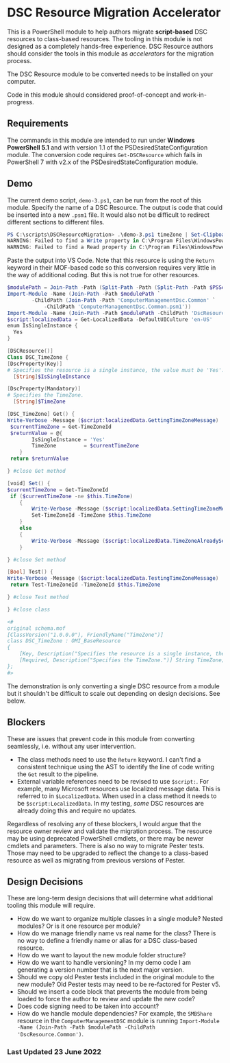 # DSC Resource Migration Accelerator

This is a PowerShell module to help authors migrate __script-based__ DSC resources to class-based resources. The tooling in this module is not designed as a completely hands-free experience. DSC Resource authors should consider the tools in this module as *accelerators* for the migration process.

The DSC Resource module to be converted needs to be installed on your computer.

Code in this module should considered proof-of-concept and work-in-progress.

## Requirements

The commands in this module are intended to run under __Windows PowerShell 5.1__ and with version 1.1 of the PSDesiredStateConfiguration module. The conversion code requires `Get-DSCResource` which fails in PowerShell 7 with v2.x of the PSDesiredStateConfiguration module.

## Demo

The current demo script, `demo-3.ps1`, can be run from the root of this module. Specify the name of a DSC Resource. The output is code that could be inserted into a new `.psm1` file. It would also not be difficult to redirect different sections to different files.

```powershell
PS C:\scripts\DSCResourceMigration> .\demo-3.ps1 timeZone | Set-Clipboard
WARNING: Failed to find a Write property in C:\Program Files\WindowsPowerShell\Modules\ComputerManagementDsc\8.5.0\DSCResources\DSC_TimeZone\DSC_TimeZone.schema.mof. This may be by design.
WARNING: Failed to find a Read property in C:\Program Files\WindowsPowerShell\Modules\ComputerManagementDsc\8.5.0\DSCResources\DSC_TimeZone\DSC_TimeZone.schema.mof. This may be by design.
```

Paste the output into VS Code. Note that this resource is using the `Return` keyword in their MOF-based code so this conversion requires very little in the way of additional coding. But this is not true for other resources.

```powershell
$modulePath = Join-Path -Path (Split-Path -Path (Split-Path -Path $PSScriptRoot -Parent) -Parent) -ChildPath 'Modules'
Import-Module -Name (Join-Path -Path $modulePath `
        -ChildPath (Join-Path -Path 'ComputerManagementDsc.Common' `
            -ChildPath 'ComputerManagementDsc.Common.psm1'))
Import-Module -Name (Join-Path -Path $modulePath -ChildPath 'DscResource.Common')
$script:localizedData = Get-LocalizedData -DefaultUICulture 'en-US'
enum IsSingleInstance {
  Yes
}

[DSCResource()]
Class DSC_TimeZone {
[DscProperty(Key)]
# Specifies the resource is a single instance, the value must be 'Yes'.
  [String]$IsSingleInstance

[DscProperty(Mandatory)]
# Specifies the TimeZone.
  [String]$TimeZone

[DSC_TimeZone] Get() {
Write-Verbose -Message ($script:localizedData.GettingTimeZoneMessage)
 $currentTimeZone = Get-TimeZoneId
 $returnValue = @{
        IsSingleInstance = 'Yes'
        TimeZone         = $currentTimeZone
    }
 return $returnValue

} #close Get method

[void] Set() {
$currentTimeZone = Get-TimeZoneId
 if ($currentTimeZone -ne $this.TimeZone)
    {
        Write-Verbose -Message ($script:localizedData.SettingTimeZoneMessage)
        Set-TimeZoneId -TimeZone $this.TimeZone
    }
    else
    {
        Write-Verbose -Message ($script:localizedData.TimeZoneAlreadySetMessage -f $this.TimeZone)
    }

} #close Set method

[Bool] Test() {
Write-Verbose -Message ($script:localizedData.TestingTimeZoneMessage)
 return Test-TimeZoneId -TimeZoneId $this.TimeZone

} #close Test method

} #close class

<#
original schema.mof
[ClassVersion("1.0.0.0"), FriendlyName("TimeZone")]
class DSC_TimeZone : OMI_BaseResource
{
    [Key, Description("Specifies the resource is a single instance, the value must be 'Yes'."), ValueMap{"Yes"}, Values{"Yes"}] String IsSingleInstance;
    [Required, Description("Specifies the TimeZone.")] String TimeZone;
};
#>
```

The demonstration is only converting a single DSC resource from a module but it shouldn't be difficult to scale out depending on design decisions. See below.

## Blockers

These are issues that prevent code in this module from converting seamlessly, i.e. without any user intervention.

+ The class methods need to use the `Return` keyword. I can't find a consistent technique  using the AST to identify the line of code writing the `Get` result to the pipeline.
+ External variable references need to be revised to use `$script:`. For example, many Microsoft resources use localized message data. This is referred to in `$LocalizedData`. When used in a class method it needs to be `$script:LocalizedData`. In my testing, *some* DSC resources are already doing this and require no updates.

Regardless of resolving any of these blockers, I would argue that the resource owner review and validate the migration process. The resource may be using deprecated PowerShell cmdlets, or there may be newer cmdlets and parameters. There is also no way to migrate Pester tests. Those may need to be upgraded to reflect the change to a class-based resource as well as migrating from previous versions of Pester.

## Design Decisions

These are long-term design decisions that will determine what additional tooling this module will require.

+ How do we want to organize multiple classes in a single module? Nested modules? Or is it one resource per module?
+ How do we manage friendly name vs real name for the class? There is no way to define a friendly name or alias for a DSC class-based resource.
+ How do we want to layout the new module folder structure?
+ How do we want to handle versioning? In my demo code I am generating a version number that is the next major version.
+ Should we copy old Pester tests included in the original module to the new module? Old Pester tests may need to be re-factored for Pester v5.
+ Should we insert a code block that prevents the module from being loaded to force the author to review and update the new code?
+ Does code signing need to be taken into account?
+ How do we handle module dependencies? For example, the `SMBShare` resource in the `ComputerManagementDSC` module is running `Import-Module -Name (Join-Path -Path $modulePath -ChildPath 'DscResource.Common')`.

### Last Updated 23 June 2022
